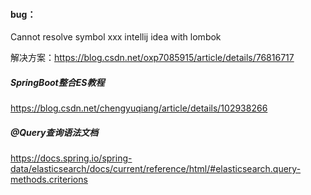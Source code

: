 #### bug：

Cannot resolve symbol xxx intellij idea with lombok

解决方案：https://blog.csdn.net/oxp7085915/article/details/76816717



##### SpringBoot整合ES教程

https://blog.csdn.net/chengyuqiang/article/details/102938266

##### @Query查询语法文档

https://docs.spring.io/spring-data/elasticsearch/docs/current/reference/html/#elasticsearch.query-methods.criterions